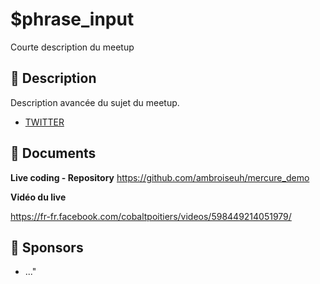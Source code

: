 # $phrase_input

Courte description du meetup

## 📜 Description

Description avancée du sujet du meetup.

- [TWITTER](https://twitter.com/speaker_username)

## 📂 Documents

**Live coding - Repository**
https://github.com/ambroiseuh/mercure_demo

**Vidéo du live**

https://fr-fr.facebook.com/cobaltpoitiers/videos/598449214051979/

## 💖 Sponsors

- ..."


